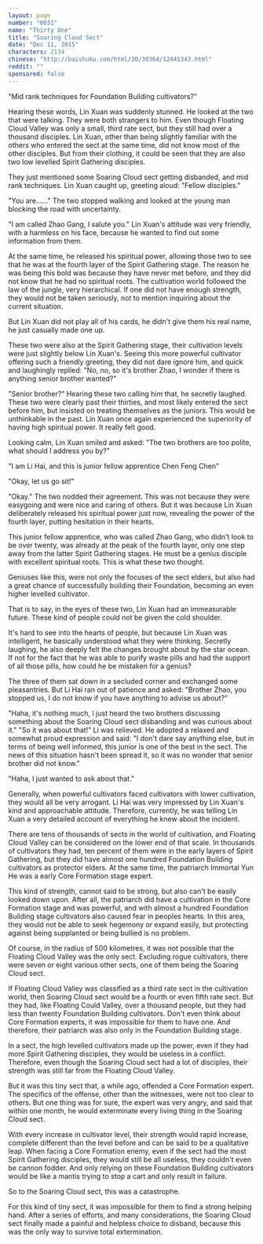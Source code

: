```yaml
---
layout: page
number: "0031"
name: "Thirty One"
title: "Soaring Cloud Sect"
date: "Dec 11, 2015"
characters: 2134
chinese: "http://baishuku.com/html/30/30364/12441343.html"
reddit: ""
sponsored: false
---
```


"Mid rank techniques for Foundation Building cultivators?"

Hearing these words, Lin Xuan was suddenly stunned. He looked at the two that were talking. They were both strangers to him. Even though Floating Cloud Valley was only a small, third rate sect, but they still had over a thousand disciples. Lin Xuan, other than being slightly familiar with the others who entered the sect at the same time, did not know most of the other disciples. But from their clothing, it could be seen that they are also two low levelled Spirit Gathering disciples.

They just mentioned some Soaring Cloud sect getting disbanded, and mid rank techniques. Lin Xuan caught up, greeting aloud: "Fellow disciples."

"You are......" The two stopped walking and looked at the young man blocking the road with uncertainty.

"I am called Zhao Gang, I salute you." Lin Xuan's attitude was very friendly, with a harmless on his face, because he wanted to find out some information from them.

At the same time, he released his spiritual power, allowing those two to see that he was at the fourth layer of the Spirit Gathering stage. The reason he was being this bold was because they have never met before, and they did not know that he had no spiritual roots. The cultivation world followed the law of the jungle, very hierarchical. If one did not have enough strength, they would not be taken seriously, not to mention inquiring about the current situation.

But Lin Xuan did not play all of his cards, he didn't give them his real name, he just casually made one up.

These two were also at the Spirit Gathering stage, their cultivation levels were just slightly below Lin Xuan's. Seeing this more powerful cultivator offering such a friendly greeting, they did not dare ignore him, and quick and laughingly replied: "No, no, so it's brother Zhao, I wonder if there is anything senior brother wanted?"

"Senior brother?" Hearing these two calling him that, he secretly laughed. These two were clearly past their thirties, and most likely entered the sect before him, but insisted on treating themselves as the juniors. This would be unthinkable in the past. Lin Xuan once again experienced the superiority of having high spiritual power. It really felt good.

Looking calm, Lin Xuan smiled and asked: "The two brothers are too polite, what should I address you by?"

"I am Li Hai, and this is junior fellow apprentice Chen Feng Chen"

"Okay, let us go sit!"

"Okay." The two nodded their agreement. This was not because they were easygoing and were nice and caring of others. But it was because Lin Xuan deliberately released his spiritual power just now, revealing the power of the fourth layer, putting hesitation in their hearts.

This junior fellow apprentice, who was called Zhao Gang, who didn't look to be over twenty, was already at the peak of the fourth layer, only one step away from the latter Spirit Gathering stages. He must be a genius disciple with excellent spiritual roots. This is what these two thought.

Geniuses like this, were not only the focuses of the sect elders, but also had a great chance of successfully building their Foundation, becoming an even higher levelled cultivator.

That is to say, in the eyes of these two, Lin Xuan had an immeasurable future. These kind of people could not be given the cold shoulder.

It's hard to see into the hearts of people, but because Lin Xuan was intelligent, he basically understood what they were thinking. Secretly laughing, he also deeply felt the changes brought about by the star ocean. If not for the fact that he was able to purify waste pills and had the support of all those pills, how could he be mistaken for a genius?

The three of them sat down in a secluded corner and exchanged some pleasantries. But Li Hai ran out of patience and asked: "Brother Zhao, you stopped us, I do not know if you have anything to advise us about?"

"Haha, it's nothing much, I just heard the two brothers discussing something about the Soaring Cloud sect disbanding and was curious about it."
"So it was about that!" Li was relieved. He adopted a relaxed and somewhat proud expression and said: "I don't dare say anything else, but in terms of being well informed, this junior is one of the best in the sect. The news of this situation hasn't been spread it, so it was no wonder that senior brother did not know."

"Haha, I just wanted to ask about that."

Generally, when powerful cultivators faced cultivators with lower cultivation, they would all be very arrogant. Li Hai was very impressed by Lin Xuan's kind and approachable attitude. Therefore, currently, he was telling Lin Xuan a very detailed account of everything he knew about the incident.

There are tens of thousands of sects in the world of cultivation, and Floating Cloud Valley can be considered on the lower end of that scale. In thousands of cultivators they had, ten percent of them were in the early layers of Spirit Gathering, but they did have almost one hundred Foundation Building cultivators as protector elders. At the same time, the patriarch Immortal Yun He was a early Core Formation stage expert.

This kind of strength, cannot said to be strong, but also can't be easily looked down upon. After all, the patriarch did have a cultivation in the Core Formation stage and was powerful, and with almost a hundred Foundation Building stage cultivators also caused fear in peoples hearts. In this area, they would not be able to seek hegemony or expand easily, but protecting against being supplanted or being bullied is no problem.

Of course, in the radius of 500 kilometres, it was not possible that the Floating Cloud Valley was the only sect. Excluding rogue cultivators, there were seven or eight various other sects, one of them being the Soaring Cloud sect.

If Floating Cloud Valley was classified as a third rate sect in the cultivation world, then Soaring Cloud sect would be a fourth or even fifth rate sect. But they had, like Floating Could Valley, over a thousand people, but they had less than twenty Foundation Building cultivators. Don't even think about Core Formation experts, it was impossible for them to have one. And therefore, their patriarch was also only in the Foundation Building stage.

In a sect, the high levelled cultivators made up the power, even if they had more Spirit Gathering disciples, they would be useless in a conflict. Therefore, even though the Soaring Cloud sect had a lot of disciples, their strength was still far from the Floating Cloud Valley.

But it was this tiny sect that, a while ago, offended a Core Formation expert. The specifics of the offense, other than the witnesses, were not too clear to others. But one thing was for sure, the expert was very angry, and said that within one month, he would exterminate every living thing in the Soaring Cloud sect.

With every increase in cultivator level, their strength would rapid increase, complete different than the level before and can be said to be a qualitative leap. When facing a Core Formation enemy, even if the sect had the most Spirit Gathering disciples, they would still be all useless, they couldn't even be cannon fodder. And only relying on these Foundation Building cultivators would be like a mantis trying to stop a cart and only result in failure.

So to the Soaring Cloud sect, this was a catastrophe.

For this kind of tiny sect, it was impossible for them to find a strong helping hand. After a series of efforts, and many considerations, the Soaring Cloud sect finally made a painful and helpless choice to disband, because this was the only way to survive total extermination.

